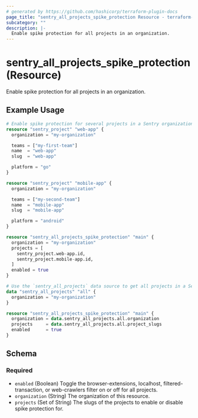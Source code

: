 ```yaml
---
# generated by https://github.com/hashicorp/terraform-plugin-docs
page_title: "sentry_all_projects_spike_protection Resource - terraform-provider-sentry"
subcategory: ""
description: |-
  Enable spike protection for all projects in an organization.
---
```


# sentry_all_projects_spike_protection (Resource)

Enable spike protection for all projects in an organization.

## Example Usage

```terraform
# Enable spike protection for several projects in a Sentry organization.
resource "sentry_project" "web-app" {
  organization = "my-organization"

  teams = ["my-first-team"]
  name  = "web-app"
  slug  = "web-app"

  platform = "go"
}

resource "sentry_project" "mobile-app" {
  organization = "my-organization"

  teams = ["my-second-team"]
  name  = "mobile-app"
  slug  = "mobile-app"

  platform = "android"
}

resource "sentry_all_projects_spike_protection" "main" {
  organization = "my-organization"
  projects = [
    sentry_project.web-app.id,
    sentry_project.mobile-app.id,
  ]
  enabled = true
}

# Use the `sentry_all_projects` data source to get all projects in a Sentry organization and enable spike protection for all of them.
data "sentry_all_projects" "all" {
  organization = "my-organization"
}

resource "sentry_all_projects_spike_protection" "main" {
  organization = data.sentry_all_projects.all.organization
  projects     = data.sentry_all_projects.all.project_slugs
  enabled      = true
}
```

<!-- schema generated by tfplugindocs -->
## Schema

### Required

- `enabled` (Boolean) Toggle the browser-extensions, localhost, filtered-transaction, or web-crawlers filter on or off for all projects.
- `organization` (String) The organization of this resource.
- `projects` (Set of String) The slugs of the projects to enable or disable spike protection for.
